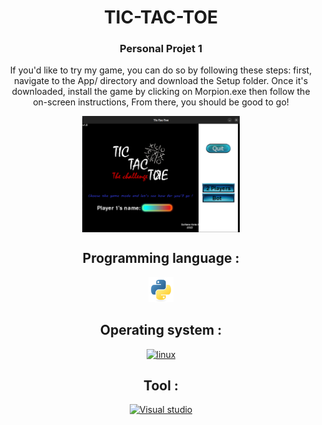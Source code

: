 <h1 align="center" > TIC-TAC-TOE </h1>
<h3 align = "center" >Personal Projet 1 </h3> 
<p align = "center"> If you'd like to try my game, you can do so by following these steps: first, navigate to the App/ directory and download the Setup folder. Once it's downloaded, install the game by clicking on Morpion.exe then follow the on-screen instructions, From there, you should be good to go!</p>
<div align = "center">
  <img align = "center" src="App/TicTacToeMainMenu.png" width = "50%"  height ="auto"></img>


<h2 align="center">Programming language :</h2>
<a align="center" href="https://www.python.org" target="_blank" rel="noreferrer"> 
  <img src="https://raw.githubusercontent.com/devicons/devicon/master/icons/python/python-original.svg" alt="python" width="40" height="40"/> 
</a> 

<h2 align="center">Operating system :</h2>
<a href="https://www.microsoft.com/fr-fr/windows?r=1" target="_blank" rel="noreferrer"> 
  <img src="https://user-images.githubusercontent.com/98749448/226968437-c720d899-d244-4ab0-85e3-bd4f352c0f51.png" alt="linux" width="40" height="40"/>
</a>

<h2 align="center">Tool :</h2>
 <a href="https://www.jetbrains.com/fr-fr/pycharm/" target="_blank" rel="noreferrer">
 <img src="https://user-images.githubusercontent.com/98749448/226988874-1889886f-8545-4ef2-aa80-a0399089569a.png" alt="Visual studio" width="40" height="40"/> 
 </a>

</div>
